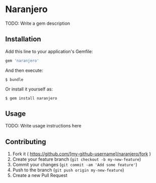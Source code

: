 # Naranjero

TODO: Write a gem description

## Installation

Add this line to your application's Gemfile:

```ruby
gem 'naranjero'
```

And then execute:

    $ bundle

Or install it yourself as:

    $ gem install naranjero

## Usage

TODO: Write usage instructions here

## Contributing

1. Fork it ( https://github.com/[my-github-username]/naranjero/fork )
2. Create your feature branch (`git checkout -b my-new-feature`)
3. Commit your changes (`git commit -am 'Add some feature'`)
4. Push to the branch (`git push origin my-new-feature`)
5. Create a new Pull Request
